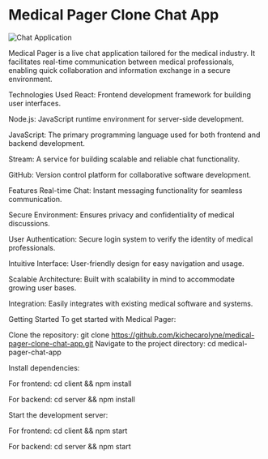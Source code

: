 # Medical Pager Clone Chat App

![Chat Application](https://i.ibb.co/hsvcw4V/image.png)

Medical Pager is a live chat application tailored for the medical industry. It facilitates real-time communication between medical professionals, enabling quick collaboration and information exchange in a secure environment.

Technologies Used
React: Frontend development framework for building user interfaces.

Node.js: JavaScript runtime environment for server-side development.

JavaScript: The primary programming language used for both frontend and backend development.

Stream: A service for building scalable and reliable chat functionality.

GitHub: Version control platform for collaborative software development.

Features
Real-time Chat: Instant messaging functionality for seamless communication.

Secure Environment: Ensures privacy and confidentiality of medical discussions.

User Authentication: Secure login system to verify the identity of medical professionals.

Intuitive Interface: User-friendly design for easy navigation and usage.

Scalable Architecture: Built with scalability in mind to accommodate growing user bases.

Integration: Easily integrates with existing medical software and systems.

Getting Started
To get started with Medical Pager:

Clone the repository: git clone https://github.com/kichecarolyne/medical-pager-clone-chat-app.git
Navigate to the project directory: cd medical-pager-chat-app

Install dependencies:

For frontend: cd client && npm install

For backend: cd server && npm install

Start the development server:

For frontend: cd client && npm start

For backend: cd server && npm start
